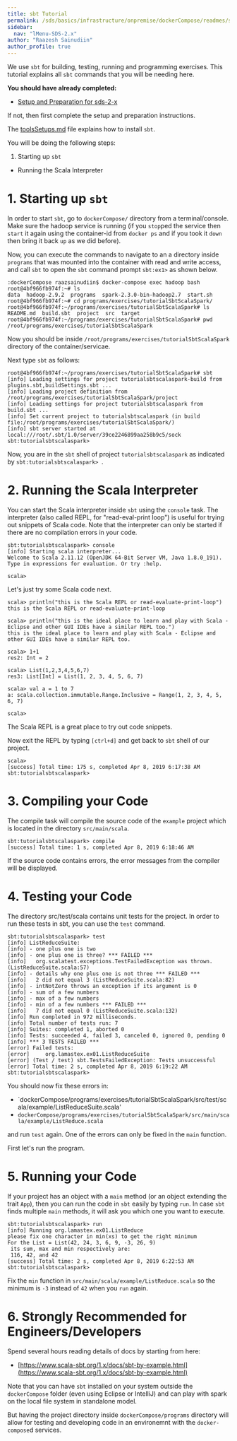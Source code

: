 ```yaml
---
title: sbt Tutorial
permalink: /sds/basics/infrastructure/onpremise/dockerCompose/readmes/sbt_tutorial/
sidebar:
  nav: "lMenu-SDS-2.x"
author: "Raazesh Sainudiin"
author_profile: true
---
```


We use `sbt` for building, testing, running and programming exercises. 
This tutorial explains all `sbt` commands that you will be needing here. 

**You should have already completed:**

- [Setup and Preparation for sds-2-x](/sds/basics/instructions/prep/) 

If not, then first complete the setup and preparation instructions.

The [toolsSetups.md](toolsSetups.md) file explains how to install `sbt`.

You will be doing the following steps:

1. Starting up `sbt`
* Running the Scala Interpreter


# 1. Starting up `sbt`
In order to start `sbt`, go to `dockerCompose/` directory from a terminal/console. 
Make sure the hadoop service is running (if you `stop`ped the service then `start` it again using the container-id from `docker ps` and if you took it `down` then bring it back `up` as we did before).

Now, you can execute the commands to navigate to an a directory inside `programs` that was mounted into the container with read and write access, and call `sbt` to open the `sbt` command prompt `sbt:ex1>` as shown below.

```
:dockerCompose raazsainudiin$ docker-compose exec hadoop bash
root@4bf966fb974f:~# ls
data  hadoop-2.9.2  programs  spark-2.3.0-bin-hadoop2.7  start.sh
root@4bf966fb974f:~# cd programs/exercises/tutorialSbtScalaSpark/
root@4bf966fb974f:~/programs/exercises/tutorialSbtScalaSpark# ls
README.md  build.sbt  project  src  target
root@4bf966fb974f:~/programs/exercises/tutorialSbtScalaSpark# pwd
/root/programs/exercises/tutorialSbtScalaSpark
```

Now you should be inside `/root/programs/exercises/tutorialSbtScalaSpark` directory of the container/servicae.

Next type `sbt` as follows:

```
root@4bf966fb974f:~/programs/exercises/tutorialSbtScalaSpark# sbt
[info] Loading settings for project tutorialsbtscalaspark-build from plugins.sbt,buildSettings.sbt ...
[info] Loading project definition from /root/programs/exercises/tutorialSbtScalaSpark/project
[info] Loading settings for project tutorialsbtscalaspark from build.sbt ...
[info] Set current project to tutorialsbtscalaspark (in build file:/root/programs/exercises/tutorialSbtScalaSpark/)
[info] sbt server started at local:///root/.sbt/1.0/server/39ce2246899aa258b9c5/sock
sbt:tutorialsbtscalaspark> 
```

Now, you are in the `sbt` shell of project `tutorialsbtscalaspark` as indicated by `sbt:tutorialsbtscalaspark> `.

# 2. Running the Scala Interpreter

You can start the Scala interpreter inside `sbt` using the `console` task. 
The interpreter (also called REPL, for "read-eval-print loop") is useful for trying out snippets of Scala code. 
Note that the interpreter can only be started if there are no compilation errors in your code.

```
sbt:tutorialsbtscalaspark> console
[info] Starting scala interpreter...
Welcome to Scala 2.11.12 (OpenJDK 64-Bit Server VM, Java 1.8.0_191).
Type in expressions for evaluation. Or try :help.

scala> 

```

Let's just try some Scala code next.

```
scala> println("this is the Scala REPL or read-evaluate-print-loop")
this is the Scala REPL or read-evaluate-print-loop

scala> println("this is the ideal place to learn and play with Scala - Eclipse and other GUI IDEs have a similar REPL too.")
this is the ideal place to learn and play with Scala - Eclipse and other GUI IDEs have a similar REPL too.

scala> 1+1
res2: Int = 2

scala> List(1,2,3,4,5,6,7)
res3: List[Int] = List(1, 2, 3, 4, 5, 6, 7)

scala> val a = 1 to 7
a: scala.collection.immutable.Range.Inclusive = Range(1, 2, 3, 4, 5, 6, 7)

scala> 
```

The Scala REPL is a great place to try out code snippets.

Now exit the REPL by typing `[ctrl+d]` and get back to `sbt` shell of our project.

```
scala> 
[success] Total time: 175 s, completed Apr 8, 2019 6:17:38 AM
sbt:tutorialsbtscalaspark> 
```


# 3. Compiling your Code
The compile task will compile the source code of the `example` project which is located in the directory `src/main/scala`.

```
sbt:tutorialsbtscalaspark> compile
[success] Total time: 1 s, completed Apr 8, 2019 6:18:46 AM
```


If the source code contains errors, the error messages from the compiler will be displayed.

# 4. Testing your Code
The directory src/test/scala contains unit tests for the project. In order to run these tests in sbt, you can use the `test` command.

```
sbt:tutorialsbtscalaspark> test
[info] ListReduceSuite:
[info] - one plus one is two
[info] - one plus one is three? *** FAILED ***
[info]   org.scalatest.exceptions.TestFailedException was thrown. (ListReduceSuite.scala:57)
[info] - details why one plus one is not three *** FAILED ***
[info]   2 did not equal 3 (ListReduceSuite.scala:82)
[info] - intNotZero throws an exception if its argument is 0
[info] - sum of a few numbers
[info] - max of a few numbers
[info] - min of a few numbers *** FAILED ***
[info]   7 did not equal 0 (ListReduceSuite.scala:132)
[info] Run completed in 972 milliseconds.
[info] Total number of tests run: 7
[info] Suites: completed 1, aborted 0
[info] Tests: succeeded 4, failed 3, canceled 0, ignored 0, pending 0
[info] *** 3 TESTS FAILED ***
[error] Failed tests:
[error] 	org.lamastex.ex01.ListReduceSuite
[error] (Test / test) sbt.TestsFailedException: Tests unsuccessful
[error] Total time: 2 s, completed Apr 8, 2019 6:19:22 AM
sbt:tutorialsbtscalaspark> 
```

You should now fix these errors in:

- `dockerCompose/programs/exercises/tutorialSbtScalaSpark/src/test/scala/example/ListReduceSuite.scala'
- `dockerCompose/programs/exercises/tutorialSbtScalaSpark/src/main/scala/example/ListReduce.scala` 

and run `test` again. One of the errors can only be fixed in the `main` function.
 
First let's run the program.

# 5. Running your Code
If your project has an object with a `main` method (or an object extending the trait `App`), then you can run the code in `sbt` easily by typing `run`. 
In case `sbt` finds multiple `main` methods, it will ask you which one you want to execute.

```
sbt:tutorialsbtscalaspark> run
[info] Running org.lamastex.ex01.ListReduce 
please fix one character in min(xs) to get the right minimum
For the List = List(42, 24, 3, 6, 9, -3, 26, 9)
 its sum, max and min respectively are:
 116, 42, and 42
[success] Total time: 2 s, completed Apr 8, 2019 6:22:53 AM
sbt:tutorialsbtscalaspark> 
```

Fix the `min` function in `src/main/scala/example/ListReduce.scala` so the minimum is `-3` instead of `42` when you `run` again.

# 6. Strongly Recommended for Engineers/Developers

Spend several hours reading details of docs by starting from here: 

 - [https://www.scala-sbt.org/1.x/docs/sbt-by-example.html](https://www.scala-sbt.org/1.x/docs/sbt-by-example.html)

Note that you can have `sbt` installed on your system outside the `dockerCompose` folder (even using Eclipse or IntelliJ) and can play with spark on the local file system in standalone model. 

But having the project directory inside `dockerCompose/programs` directory will allow for testing and developing code in an environemnt with the `docker-compose`d services.  
